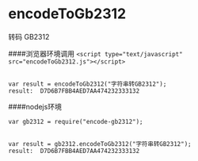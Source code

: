 encodeToGb2312
==============
转码 GB2312


####浏览器环境调用
`<script type="text/javascript" src="encodeToGb2312.js"></script>`

<pre><code>
var result = encodeToGb2312("字符串转GB2312");
result:  D7D6B7FBB4AED7AA474232333132
</code></pre>

####nodejs环境

`var gb2312 = require("encode-gb2312");`

<pre><code>
var result = gb2312.encodeToGb2312("字符串转GB2312");
result:  D7D6B7FBB4AED7AA474232333132
</code></pre>
